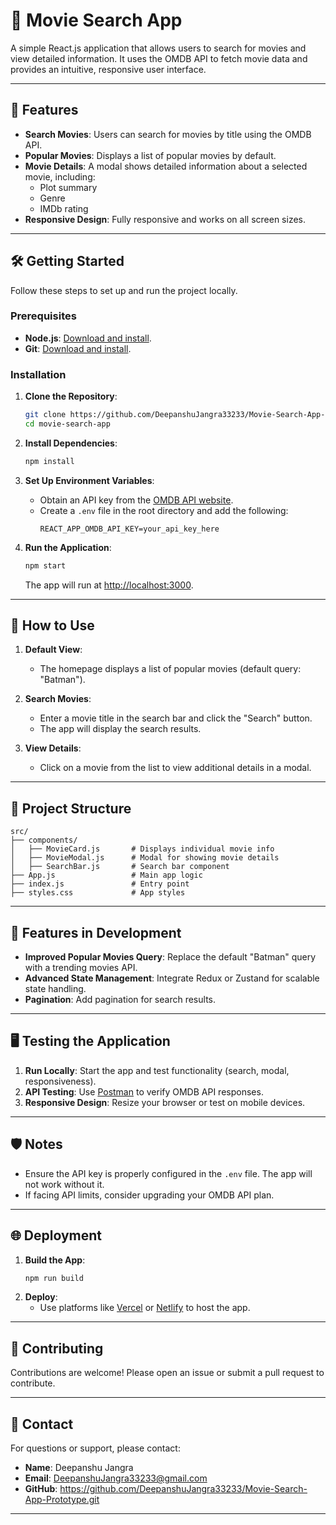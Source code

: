# 🎥 Movie Search App

A simple React.js application that allows users to search for movies and view detailed information. It uses the OMDB API to fetch movie data and provides an intuitive, responsive user interface.

---

## 🚀 Features

- **Search Movies**: Users can search for movies by title using the OMDB API.
- **Popular Movies**: Displays a list of popular movies by default.
- **Movie Details**: A modal shows detailed information about a selected movie, including:
  - Plot summary
  - Genre
  - IMDb rating
- **Responsive Design**: Fully responsive and works on all screen sizes.

---

## 🛠️ Getting Started

Follow these steps to set up and run the project locally.

### Prerequisites

- **Node.js**: [Download and install](https://nodejs.org/).
- **Git**: [Download and install](https://git-scm.com/).

### Installation

1. **Clone the Repository**:

   ```bash
   git clone https://github.com/DeepanshuJangra33233/Movie-Search-App-Prototype.git
   cd movie-search-app
   ```

2. **Install Dependencies**:

   ```bash
   npm install
   ```

3. **Set Up Environment Variables**:

   - Obtain an API key from the [OMDB API website](http://www.omdbapi.com/).
   - Create a `.env` file in the root directory and add the following:
     ```env
     REACT_APP_OMDB_API_KEY=your_api_key_here
     ```

4. **Run the Application**:
   ```bash
   npm start
   ```
   The app will run at [http://localhost:3000](http://localhost:3000).

---

## 🧪 How to Use

1. **Default View**:

   - The homepage displays a list of popular movies (default query: "Batman").

2. **Search Movies**:

   - Enter a movie title in the search bar and click the "Search" button.
   - The app will display the search results.

3. **View Details**:
   - Click on a movie from the list to view additional details in a modal.

---

## 📂 Project Structure

```
src/
├── components/
│   ├── MovieCard.js       # Displays individual movie info
│   ├── MovieModal.js      # Modal for showing movie details
│   ├── SearchBar.js       # Search bar component
├── App.js                 # Main app logic
├── index.js               # Entry point
├── styles.css             # App styles
```

---

## 🌟 Features in Development

- **Improved Popular Movies Query**: Replace the default "Batman" query with a trending movies API.
- **Advanced State Management**: Integrate Redux or Zustand for scalable state handling.
- **Pagination**: Add pagination for search results.

---

## 🖥️ Testing the Application

1. **Run Locally**: Start the app and test functionality (search, modal, responsiveness).
2. **API Testing**: Use [Postman](https://www.postman.com/) to verify OMDB API responses.
3. **Responsive Design**: Resize your browser or test on mobile devices.

---

## 🛡️ Notes

- Ensure the API key is properly configured in the `.env` file. The app will not work without it.
- If facing API limits, consider upgrading your OMDB API plan.

---

## 🌐 Deployment

1. **Build the App**:
   ```bash
   npm run build
   ```
2. **Deploy**:
   - Use platforms like [Vercel](https://vercel.com/) or [Netlify](https://www.netlify.com/) to host the app.

---

## 🤝 Contributing

Contributions are welcome! Please open an issue or submit a pull request to contribute.

---

## 📧 Contact

For questions or support, please contact:

- **Name**: Deepanshu Jangra
- **Email**: DeepanshuJangra33233@gmail.com
- **GitHub**: https://github.com/DeepanshuJangra33233/Movie-Search-App-Prototype.git

---
